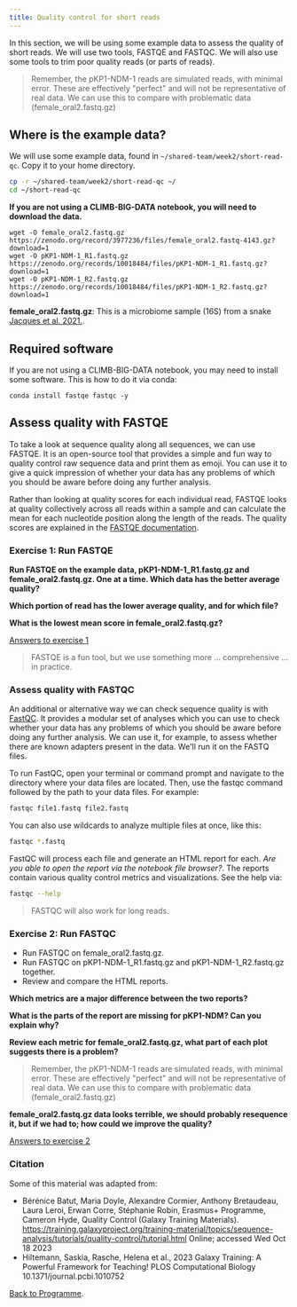 ```yaml
---
title: Quality control for short reads
---
```


In this section, we will be using some example data to assess the quality of short reads. We will use two tools, FASTQE and FASTQC. We will also use some tools to trim poor quality reads (or parts of reads).

> Remember, the pKP1-NDM-1 reads are simulated reads, with minimal error. These are effectively "perfect" and will not be representative of real data. We can use this to compare with problematic data (female_oral2.fastq.gz)

## Where is the example data? 

We will use some example data, found in `~/shared-team/week2/short-read-qc`. Copy it to your home directory. 

```bash
cp -r ~/shared-team/week2/short-read-qc ~/
cd ~/short-read-qc
```

**If you are not using a CLIMB-BIG-DATA notebook, you will need to download the data.**
```
wget -O female_oral2.fastq.gz https://zenodo.org/record/3977236/files/female_oral2.fastq-4143.gz?download=1
wget -O pKP1-NDM-1_R1.fastq.gz https://zenodo.org/records/10018484/files/pKP1-NDM-1_R1.fastq.gz?download=1
wget -O pKP1-NDM-1_R2.fastq.gz https://zenodo.org/records/10018484/files/pKP1-NDM-1_R2.fastq.gz?download=1
```

**female_oral2.fastq.gz**: This is a microbiome sample (16S) from a snake [Jacques et al. 2021.](https://qubeshub.org/community/groups/coursesource/publications?id=2727&v=1).

## Required software

If you are not using a CLIMB-BIG-DATA notebook, you may need to install some software. This is how to do it via conda: 

```
conda install fastqe fastqc -y
```

## Assess quality with FASTQE 

To take a look at sequence quality along all sequences, we can use FASTQE. It is an open-source tool that provides a simple and fun way to quality control raw sequence data and print them as emoji. You can use it to give a quick impression of whether your data has any problems of which you should be aware before doing any further analysis.

Rather than looking at quality scores for each individual read, FASTQE looks at quality collectively across all reads within a sample and can calculate the mean for each nucleotide position along the length of the reads. The quality scores are explained in the [FASTQE documentation](https://github.com/fastqe/fastqe#scale). 

### Exercise 1: Run FASTQE

**Run FASTQE on the example data, pKP1-NDM-1_R1.fastq.gz and female_oral2.fastq.gz. One at a time. Which data has the better average quality?**

**Which portion of read has the lower average quality, and for which file?**

**What is the lowest mean score in female_oral2.fastq.gz?**

[Answers to exercise 1](/seq-data/short-read-qc-answers)

> FASTQE is a fun tool, but we use something more ... comprehensive ... in practice.

### Assess quality with FASTQC

An additional or alternative way we can check sequence quality is with [FastQC](https://www.bioinformatics.babraham.ac.uk/projects/fastqc/). It provides a modular set of analyses which you can use to check whether your data has any problems of which you should be aware before doing any further analysis. We can use it, for example, to assess whether there are known adapters present in the data. We'll run it on the FASTQ files.

To run FastQC, open your terminal or command prompt and navigate to the directory where your data files are located. Then, use the fastqc command followed by the path to your data files. For example:

```bash
fastqc file1.fastq file2.fastq
```

You can also use wildcards to analyze multiple files at once, like this:
```bash
fastqc *.fastq
```

FastQC will process each file and generate an HTML report for each. *Are you able to open the report via the notebook file browser?*.  The reports contain various quality control metrics and visualizations. See the help via:

```bash
fastqc --help 
```


> FASTQC will also work for long reads. 

### Exercise 2: Run FASTQC

* Run FASTQC on female_oral2.fastq.gz.
* Run FASTQC on pKP1-NDM-1_R1.fastq.gz and pKP1-NDM-1_R2.fastq.gz together.
* Review and compare the HTML reports.

**Which metrics are a major difference between the two reports?**

**What is the parts of the report are missing for pKP1-NDM? Can you explain why?**

**Review each metric for female_oral2.fastq.gz, what part of each plot suggests there is a problem?**

> Remember, the pKP1-NDM-1 reads are simulated reads, with minimal error. These are effectively "perfect" and will not be representative of real data. We can use this to compare with problematic data (female_oral2.fastq.gz)

**female_oral2.fastq.gz data looks terrible, we should probably resequence it, but if we had to; how could we improve the quality?**

[Answers to exercise 2](/seq-data/short-read-qc-answers)

### Citation

Some of this material was adapted from:

* Bérénice Batut, Maria Doyle, Alexandre Cormier, Anthony Bretaudeau, Laura Leroi, Erwan Corre, Stéphanie Robin, Erasmus+ Programme, Cameron Hyde, Quality Control (Galaxy Training Materials). https://training.galaxyproject.org/training-material/topics/sequence-analysis/tutorials/quality-control/tutorial.html Online; accessed Wed Oct 18 2023
* Hiltemann, Saskia, Rasche, Helena et al., 2023 Galaxy Training: A Powerful Framework for Teaching! PLOS Computational Biology 10.1371/journal.pcbi.1010752

[Back to Programme]({{site.baseurl}}/modules/sequencing/week-2-programme/).

